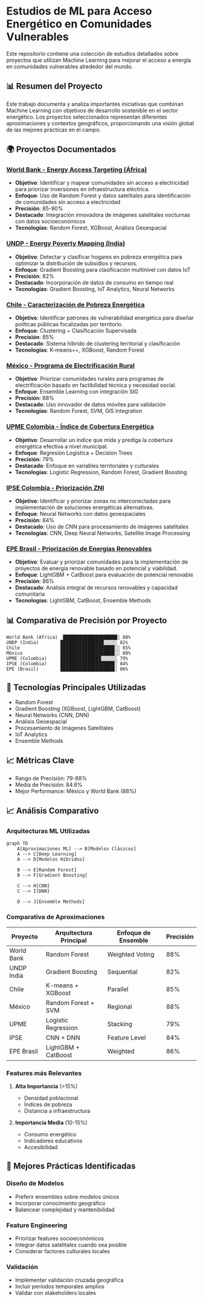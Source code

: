 # Estudios de ML para Acceso Energético en Comunidades Vulnerables

Este repositorio contiene una colección de estudios detallados sobre proyectos que utilizan Machine Learning para mejorar el acceso a energía en comunidades vulnerables alrededor del mundo.

## 📊 Resumen del Proyecto

Este trabajo documenta y analiza importantes iniciativas que combinan Machine Learning con objetivos de desarrollo sostenible en el sector energético. Los proyectos seleccionados representan diferentes aproximaciones y contextos geográficos, proporcionando una visión global de las mejores prácticas en el campo.

## 🌍 Proyectos Documentados

### [World Bank - Energy Access Targeting (África)](./Proyectos/worldbank-project.md)
- **Objetivo**: Identificar y mapear comunidades sin acceso a electricidad para priorizar inversiones en infraestructura eléctrica.
- **Enfoque**: Uso de Random Forest y datos satelitales para identificación de comunidades sin acceso a electricidad
- **Precisión**: 85-90%
- **Destacado**: Integración innovadora de imágenes satelitales nocturnas con datos socioeconómicos
- **Tecnologías**: Random Forest, XGBoost, Análisis Geoespacial

### [UNDP - Energy Poverty Mapping (India)](./Proyectos/undp-india.md)
- **Objetivo**: Detectar y clasificar hogares en pobreza energética para optimizar la distribución de subsidios y recursos.
- **Enfoque**: Gradient Boosting para clasificación multinivel con datos IoT
- **Precisión**: 82%
- **Destacado**: Incorporación de datos de consumo en tiempo real
- **Tecnologías**: Gradient Boosting, IoT Analytics, Neural Networks

### [Chile - Caracterización de Pobreza Energética](./Proyectos/chile-energy-poverty.md)
- **Objetivo**: Identificar patrones de vulnerabilidad energética para diseñar políticas públicas focalizadas por territorio.
- **Enfoque**: Clustering + Clasificación Supervisada
- **Precisión**: 85%
- **Destacado**: Sistema híbrido de clustering territorial y clasificación
- **Tecnologías**: K-means++, XGBoost, Random Forest

### [México - Programa de Electrificación Rural](./Proyectos/mexico-rural-electrification.md)
- **Objetivo**: Priorizar comunidades rurales para programas de electrificación basado en factibilidad técnica y necesidad social.
- **Enfoque**: Ensemble Learning con integración SIG
- **Precisión**: 88%
- **Destacado**: Uso innovador de datos móviles para validación
- **Tecnologías**: Random Forest, SVM, GIS Integration

### [UPME Colombia - Índice de Cobertura Energética](./Proyectos/upme-colombia.md)
- **Objetivo**: Desarrollar un índice que mida y prediga la cobertura energética efectiva a nivel municipal.
- **Enfoque**: Regresión Logística + Decision Trees
- **Precisión**: 79%
- **Destacado**: Enfoque en variables territoriales y culturales
- **Tecnologías**: Logistic Regression, Random Forest, Gradient Boosting

### [IPSE Colombia - Priorización ZNI](./Proyectos/ipse-zni-colombia.md)
- **Objetivo**: Identificar y priorizar zonas no interconectadas para implementación de soluciones energéticas alternativas.
- **Enfoque**: Neural Networks con datos geoespaciales
- **Precisión**: 84%
- **Destacado**: Uso de CNN para procesamiento de imágenes satelitales
- **Tecnologías**: CNN, Deep Neural Networks, Satellite Image Processing

### [EPE Brasil - Priorización de Energías Renovables](./Proyectos/epe-brazil-renewable.md)
- **Objetivo**: Evaluar y priorizar comunidades para la implementación de proyectos de energía renovable basado en potencial y viabilidad.
- **Enfoque**: LightGBM + CatBoost para evaluación de potencial renovable
- **Precisión**: 86%
- **Destacado**: Análisis integral de recursos renovables y capacidad comunitaria
- **Tecnologías**: LightGBM, CatBoost, Ensemble Methods

## 📊 Comparativa de Precisión por Proyecto

```
World Bank (África)  ████████████████████░ 88%
UNDP (India)        ████████████████░░░░░ 82%
Chile               ████████████████████░░ 85%
México              ████████████████████░░ 88%
UPME (Colombia)     ███████████████░░░░░░ 79%
IPSE (Colombia)     ████████████████████░ 84%
EPE (Brasil)        ████████████████████░ 86%
```

## 🔧 Tecnologías Principales Utilizadas

- Random Forest
- Gradient Boosting (XGBoost, LightGBM, CatBoost)
- Neural Networks (CNN, DNN)
- Análisis Geoespacial
- Procesamiento de Imágenes Satelitales
- IoT Analytics
- Ensemble Methods

## 📈 Métricas Clave

- Rango de Precisión: 79-88%
- Media de Precisión: 84.6%
- Mejor Performance: México y World Bank (88%)

## 📈 Análisis Comparativo

### Arquitecturas ML Utilizadas
```mermaid
graph TD
    A[Aproximaciones ML] --> B[Modelos Clásicos]
    A --> C[Deep Learning]
    A --> D[Modelos Híbridos]
    
    B --> E[Random Forest]
    B --> F[Gradient Boosting]
    
    C --> H[CNN]
    C --> I[DNN]
    
    D --> J[Ensemble Methods]
```

### Comparativa de Aproximaciones
| Proyecto | Arquitectura Principal | Enfoque de Ensemble | Precisión |
|----------|----------------------|-------------------|-----------|
| World Bank | Random Forest | Weighted Voting | 88% |
| UNDP India | Gradient Boosting | Sequential | 82% |
| Chile | K-means + XGBoost | Parallel | 85% |
| México | Random Forest + SVM | Regional | 88% |
| UPME | Logistic Regression | Stacking | 79% |
| IPSE | CNN + DNN | Feature Level | 84% |
| EPE Brasil | LightGBM + CatBoost | Weighted | 86% |

### Features más Relevantes
1. **Alta Importancia** (>15%)
   - Densidad poblacional
   - Índices de pobreza
   - Distancia a infraestructura

2. **Importancia Media** (10-15%)
   - Consumo energético
   - Indicadores educativos
   - Accesibilidad

## 🎯 Mejores Prácticas Identificadas

### Diseño de Modelos
- Preferir ensembles sobre modelos únicos
- Incorporar conocimiento geográfico
- Balancear complejidad y mantenibilidad

### Feature Engineering
- Priorizar features socioeconómicos
- Integrar datos satelitales cuando sea posible
- Considerar factores culturales locales

### Validación
- Implementar validación cruzada geográfica
- Incluir períodos temporales amplios
- Validar con stakeholders locales


